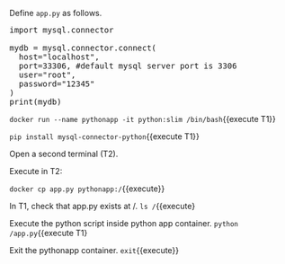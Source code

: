 

Define `app.py` as follows.
<pre class="file" data-filename="app.py" data-target="replace">
import mysql.connector

mydb = mysql.connector.connect(
  host="localhost", 
  port=33306, #default mysql server port is 3306
  user="root",
  password="12345"
)
print(mydb)
</pre>

`docker run --name pythonapp -it python:slim /bin/bash`{{execute T1}}

`pip install mysql-connector-python`{{execute T1}}

Open a second terminal (T2). 

Execute in T2:

`docker cp app.py pythonapp:/`{{execute}}


In T1, check that app.py exists at /.
`ls /`{{execute}

Execute the python script inside python app container.
`python /app.py`{{execute T1}

Exit the pythonapp container.
`exit`{{execute}}

